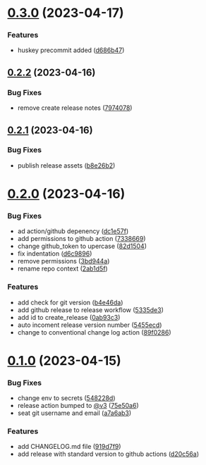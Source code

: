 # [0.3.0](https://github.com/CraigDoesCode/portfolio/compare/v0.2.2...v0.3.0) (2023-04-17)


### Features

* huskey precommit added ([d686b47](https://github.com/CraigDoesCode/portfolio/commit/d686b47a88f86409662466518362d075fa606759))



## [0.2.2](https://github.com/CraigDoesCode/portfolio/compare/v0.2.1...v0.2.2) (2023-04-16)


### Bug Fixes

* remove create release notes ([7974078](https://github.com/CraigDoesCode/portfolio/commit/7974078e792769fe2056f108c9a85556d9fff0ca))



## [0.2.1](https://github.com/CraigDoesCode/portfolio/compare/v0.2.0...v0.2.1) (2023-04-16)


### Bug Fixes

* publish release assets ([b8e26b2](https://github.com/CraigDoesCode/portfolio/commit/b8e26b2ceab2bdb1299fe8fab592d7d3dcc659c6))



# [0.2.0](https://github.com/CraigDoesCode/portfolio/compare/v0.1.0...v0.2.0) (2023-04-16)


### Bug Fixes

* ad action/github depenency ([dc1e57f](https://github.com/CraigDoesCode/portfolio/commit/dc1e57fb6ea54bea5429237122bc2075e8afbd01))
* add permissions to github action ([7338669](https://github.com/CraigDoesCode/portfolio/commit/733866957e1a98cbf5a164e547995d0194cc15c9))
* change github_token to upercase ([82d1504](https://github.com/CraigDoesCode/portfolio/commit/82d150407982b71a97a10db6f48dc4ac101fa7e0))
* fix indentation ([d6c9896](https://github.com/CraigDoesCode/portfolio/commit/d6c989631e6e67e172c155d366089ec21027cb6d))
* remove permissions ([3bd944a](https://github.com/CraigDoesCode/portfolio/commit/3bd944aabaf5c12358cddfa13fa7abb4ae66afb9))
* rename repo context ([2ab1d5f](https://github.com/CraigDoesCode/portfolio/commit/2ab1d5fe6badbb36007114dd008acc6109cbb444))


### Features

* add check for git version ([b4e46da](https://github.com/CraigDoesCode/portfolio/commit/b4e46daba98a4f320cee28d38a6791ab55060658))
* add github release to release workflow ([5335de3](https://github.com/CraigDoesCode/portfolio/commit/5335de3908ea3ffabd6f851365ad9112836cd57d))
* add id to create_release ([0ab93c3](https://github.com/CraigDoesCode/portfolio/commit/0ab93c33f431cecad081969d435095940b016fd3))
* auto incoment release version number ([5455ecd](https://github.com/CraigDoesCode/portfolio/commit/5455ecd4759f95b89d01e7bda8e110c1a1d70e82))
* change to conventional change log action ([89f0286](https://github.com/CraigDoesCode/portfolio/commit/89f0286dc5e4e2c558876dcd9a8827a179403b64))



# [0.1.0](https://github.com/CraigDoesCode/portfolio/compare/d20c56a4ec9d7bc28ca8018b4372d435b2ac0996...v0.1.0) (2023-04-15)


### Bug Fixes

* change env to secrets ([548228d](https://github.com/CraigDoesCode/portfolio/commit/548228dbdd04f1b375623c08207fa23dffc025f5))
* release action bumped to [@v3](https://github.com/v3) ([75e50a6](https://github.com/CraigDoesCode/portfolio/commit/75e50a6a5fc48cc750683000896539b51278c86b))
* seat git username and email ([a7a6ab3](https://github.com/CraigDoesCode/portfolio/commit/a7a6ab3c5a02779c7a24d0a00babf84619cb6980))


### Features

* add CHANGELOG.md file ([919d7f9](https://github.com/CraigDoesCode/portfolio/commit/919d7f9823323a7b419f078c93f087dd9c7d91d0))
* add release with standard version to github actions ([d20c56a](https://github.com/CraigDoesCode/portfolio/commit/d20c56a4ec9d7bc28ca8018b4372d435b2ac0996))



